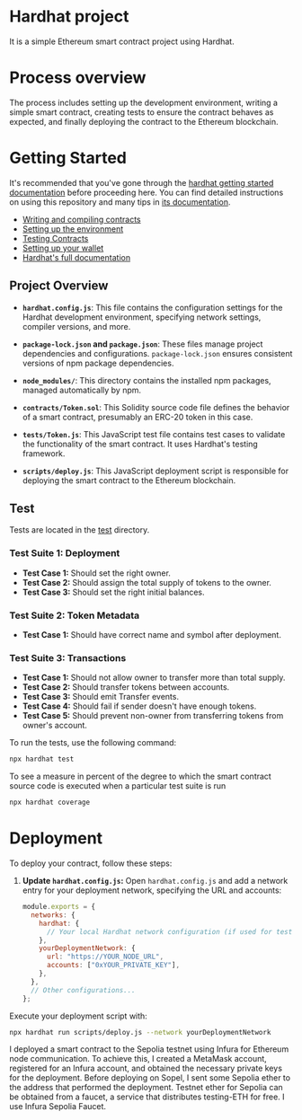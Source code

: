 # Hardhat project 
It is a simple Ethereum smart contract project using Hardhat.

# Process overview
The process includes setting up the development environment, writing 
a simple smart contract, creating tests to ensure the contract behaves 
as expected, and finally deploying the contract to the Ethereum blockchain.

# Getting Started 

It's recommended that you've gone through the [hardhat getting started documentation](https://hardhat.org/getting-started/) before proceeding here. 
You can find detailed instructions on using this repository and many tips in [its documentation](https://hardhat.org/tutorial).

- [Writing and compiling contracts](https://hardhat.org/tutorial/writing-and-compiling-contracts/)
- [Setting up the environment](https://hardhat.org/tutorial/setting-up-the-environment/)
- [Testing Contracts](https://hardhat.org/tutorial/testing-contracts/)
- [Setting up your wallet](https://hardhat.org/tutorial/boilerplate-project#how-to-use-it)
- [Hardhat's full documentation](https://hardhat.org/docs/)

## Project Overview

- **`hardhat.config.js`**: This file contains the configuration settings for the Hardhat development environment, specifying network settings, compiler versions, and more.

- **`package-lock.json` and `package.json`**: These files manage project dependencies and configurations. `package-lock.json` ensures consistent versions of npm package dependencies.

- **`node_modules/`**: This directory contains the installed npm packages, managed automatically by npm.

- **`contracts/Token.sol`**: This Solidity source code file defines the behavior of a smart contract, presumably an ERC-20 token in this case.

- **`tests/Token.js`**: This JavaScript test file contains test cases to validate the functionality of the smart contract. It uses Hardhat's testing framework.

- **`scripts/deploy.js`**: This JavaScript deployment script is responsible for deploying the smart contract to the Ethereum blockchain.


## Test
Tests are located in the [test](./test/) directory.

### Test Suite 1: Deployment

- **Test Case 1:** Should set the right owner.
- **Test Case 2:** Should assign the total supply of tokens to the owner.
- **Test Case 3:** Should set the right initial balances.

### Test Suite 2: Token Metadata

- **Test Case 1:** Should have correct name and symbol after deployment.

### Test Suite 3: Transactions

- **Test Case 1:** Should not allow owner to transfer more than total supply.
- **Test Case 2:** Should transfer tokens between accounts.
- **Test Case 3:** Should emit Transfer events.
- **Test Case 4:** Should fail if sender doesn't have enough tokens.
- **Test Case 5:** Should prevent non-owner from transferring tokens from owner's account.

To run the tests, use the following command:

```bash
npx hardhat test

```

To see a measure in percent of the degree to which the smart contract source code is executed when a particular test suite is run

```bash
npx hardhat coverage

```

# Deployment 

To deploy your contract, follow these steps:

1. **Update `hardhat.config.js`:**
   Open `hardhat.config.js` and add a network entry for your deployment network, specifying the URL and accounts:

   ```javascript
   module.exports = {
     networks: {
       hardhat: {
         // Your local Hardhat network configuration (if used for testing)
       },
       yourDeploymentNetwork: {
         url: "https://YOUR_NODE_URL",
         accounts: ["0xYOUR_PRIVATE_KEY"],
       },
     },
     // Other configurations...
   };

Execute your deployment script with:

```bash
npx hardhat run scripts/deploy.js --network yourDeploymentNetwork
```

I deployed a smart contract to the Sepolia testnet using Infura for Ethereum node communication. To achieve this, I created a MetaMask account, registered for an Infura account, and obtained the necessary private keys for the deployment. Before deploying on Sopel, I sent some Sepolia ether to the address that performed the deployment. Testnet ether for Sepolia can be obtained from a faucet, a service that distributes testing-ETH for free. I use Infura Sepolia Faucet. 











